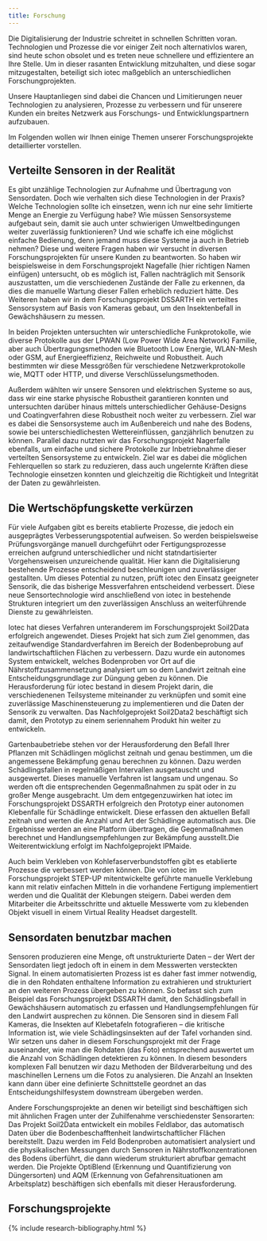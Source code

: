 ```yaml
---
title: Forschung
---
```


Die Digitalisierung der Industrie schreitet in schnellen Schritten voran. Technologien und Prozesse die vor einiger Zeit noch alternativlos waren, sind heute schon obsolet und es treten neue schnellere und effizientere an Ihre Stelle. Um in dieser rasanten Entwicklung mitzuhalten, und diese sogar mitzugestalten, beteiligt sich iotec maßgeblich an unterschiedlichen Forschungprojekten.

Unsere Hauptanliegen sind dabei die Chancen und Limitierungen neuer Technologien zu analysieren, Prozesse zu verbessern und für unserere Kunden ein breites Netzwerk aus Forschungs- und Entwicklungspartnern aufzubauen.

Im Folgenden wollen wir Ihnen einige Themen unserer Forschungsprojekte detaillierter vorstellen.


## Verteilte Sensoren in der Realität

Es gibt unzählige Technologien zur Aufnahme und Übertragung von Sensordaten. Doch wie verhalten sich diese Technologien in der Praxis? Welche Technologien sollte ich einsetzen, wenn ich nur eine sehr limitierte Menge an Energie zu Verfügung habe? Wie müssen Sensorsysteme aufgebaut sein, damit sie auch unter schwierigen Umweltbedingungen weiter zuverlässig funktionieren? Und wie schaffe ich eine möglichst einfache Bedienung, denn jemand muss diese Systeme ja auch in Betrieb nehmen? Diese und weitere Fragen haben wir versucht in diversen Forschungsprojekten für unsere Kunden zu beantworten.
So haben wir beispielsweise in dem Forschungsprojekt Nagefalle (hier richtigen Namen einfügen) untersucht, ob es möglich ist, Fallen nachträglich mit Sensorik auszustatten, um die verschiedenen Zustände der Falle zu erkennen, da dies die manuelle Wartung dieser Fallen erheblich reduziert hätte. Des Weiteren haben wir in dem Forschungsprojekt DSSARTH ein verteiltes Sensorsystem auf Basis von Kameras gebaut, um den Insektenbefall in Gewächshäusern zu messen.

In beiden Projekten untersuchten wir unterschiedliche Funkprotokolle, wie diverse Protokolle aus der LPWAN (Low Power Wide Area Network) Familie, aber auch Übertragungsmethoden wie Bluetooth Low Energie, WLAN-Mesh oder GSM, auf Energieeffizienz, Reichweite und Robustheit. Auch bestimmten wir diese Messgrößen für verschiedene Netzwerkprotokolle wie, MQTT oder HTTP, und diverse Verschlüsselungsmethoden.

Außerdem wählten wir unsere Sensoren und elektrischen Systeme so aus, dass wir eine starke physische Robustheit garantieren konnten und untersuchten darüber hinaus mittels unterschiedlicher Gehäuse-Designs und Coatingverfahren diese Robustheit noch weiter zu verbessern. Ziel war es dabei die Sensorsysteme auch im Außenbereich und nahe des Bodens, sowie bei unterschiedlichesten Wettereinflüssen, ganzjährlich benutzen zu können.
Parallel dazu nutzten wir das Forschungsprojekt Nagerfalle ebenfalls, um einfache und sichere Protokolle zur Inbetriebnahme dieser verteilten Sensorsysteme zu entwickeln. Ziel war es dabei die möglichen Fehlerquellen so stark zu reduzieren, dass auch ungelernte Kräften diese Technologie einsetzen konnten und gleichzeitig die Richtigkeit und Integrität der Daten zu gewährleisten.

## Die Wertschöpfungskette verkürzen

Für viele Aufgaben gibt es bereits etablierte Prozesse, die jedoch ein ausgeprägtes Verbesserungspotential aufweisen. So werden beispielsweise Prüfungsvorgänge manuell durchgeführt oder Fertigungsprozesse erreichen aufgrund unterschiedlicher und nicht statndartisierter Vorgehensweisen unzureichende qualität.
Hier kann die Digitalisierung bestehende Prozesse entscheidend beschleunigen und zuverlässiger gestallten. Um dieses Potential zu nutzen, prüft iotec den Einsatz geeigneter Sensorik, die das bisherige Messverfahren entscheidend verbessert. Diese neue Sensortechnologie wird anschließend von iotec in bestehende Strukturen integriert um den zuverlässigen Anschluss an weiterführende Dienste zu gewährleisten.

Iotec hat dieses Verfahren unteranderem im Forschungsprojekt Soil2Data erfolgreich angewendet. Dieses Projekt hat sich zum Ziel genommen, das zeitaufwendige Standardverfahren im Bereich der Bodenbeprobung auf landwirtschaftlichen Flächen zu verbessern. Dazu wurde ein autonomes System entwickelt, welches Bodenproben vor Ort auf die Nährstoffzusammensetzung analysiert um so dem Landwirt zeitnah eine Entscheidungsgrundlage zur Düngung geben zu können. Die Herausforderung für iotec bestand in diesem Projekt darin, die verschiedenenen Teilsysteme miteinander zu verknüpfen und somit eine zuverlässige Maschinensteuerung zu implementieren und die Daten der Sensorik zu verwalten. Das Nachfolgeprojekt Soil2Data2 beschäftigt sich damit, den Prototyp zu einem seriennahem Produkt hin weiter zu entwickeln.

Gartenbaubetriebe stehen vor der Herausforderung den Befall Ihrer Pflanzen mit Schädlingen möglichst zeitnah und genau bestimmen, um die angemessene Bekämpfung genau berechnen zu können. Dazu werden Schädlingsfallen in regelmäßigen Intervallen ausgetauscht und ausgewertet. Dieses manuelle Verfahren ist langsam und ungenau. So werden oft die entsprechenden Gegenmaßnahmen zu spät oder in zu großer Menge ausgebracht.
Um dem entgegenzuwirken hat iotec im Forschungsprojekt DSSARTH erfolgreich den Prototyp einer autonomen Klebenfalle für Schädlinge entwickelt. Diese erfassen den aktuellen Befall zeitnah und werten die Anzahl und Art der Schädlinge automatisch aus. Die Ergebnisse werden an eine Platform übertragen, die Gegenmaßnahmen berechnet und Handlungsempfehlungen zur Bekämpfung ausstellt.Die Weiterentwicklung erfolgt im Nachfolgeprojekt IPMaide.

Auch beim Verkleben von Kohlefaserverbundstoffen gibt es etablierte Prozesse die verbessert werden können. Die von iotec im Forschungsprojekt STEP-UP mitentwickelte geführte manuelle Verklebung kann mit relativ einfachen Mitteln in die vorhandene Fertigung implementiert werden und die Qualität der Klebungen steigern. Dabei werden dem Mitarbeiter die Arbeitsschritte und aktuelle Messwerte vom zu klebenden Objekt visuell in einem Virtual Reality Headset dargestellt.

## Sensordaten benutzbar machen

Sensoren produzieren eine Menge, oft unstrukturierte Daten – der Wert der Sensordaten liegt jedoch oft in einem in dem Messwerten versteckten Signal.
In einem automatisierten Prozess ist es daher fast immer notwendig, die in den Rohdaten enthaltene Information zu extrahieren und strukturiert an den weiteren Prozess übergeben zu können.
So befasst sich zum Beispiel das Forschungsprojekt DSSARTH damit, den Schädlingsbefall in Gewächshäusern automatisch zu erfassen und Handlungsempfehlungen für den Landwirt ausprechen zu können.
Die Sensoren sind in diesem Fall Kameras, die Insekten auf Klebetafeln fotografieren – die kritische Information ist, wie viele Schädlingsinsekten auf der Tafel vorhanden sind.
Wir setzen uns daher in diesem Forschungsprojekt mit der Frage auseinander, wie man die Rohdaten (das Foto) entsprechend auswertet um die Anzahl von Schädlingen detektieren zu können. In diesem besonders komplexen Fall benutzen wir dazu Methoden der Bildverarbeitung und des maschinellen Lernens um die Fotos zu analysieren. Die Anzahl an Insekten kann dann über eine definierte Schnittstelle geordnet an das Entscheidungshilfesystem downstream übergeben werden.

Andere Forschungsprojekte an denen wir beteiligt sind beschäftigen sich mit ähnlichen Fragen unter der Zuhilfenahme verschiedenster Sensorarten:
Das Projekt Soil2Data entwickelt ein mobiles Feldlabor, das automatisch Daten über die Bodenbeschafftenheit landwirtschaftlicher Flächen bereitstellt.
Dazu werden im Feld Bodenproben automatisiert analysiert und die physikalischen Messungen durch Sensoren in Nährstoffkonzentrationen des Bodens überführt, die dann wiederum strukturiert abrufbar gemacht werden. Die Projekte OptiBlend (Erkennung und Quantifizierung von Düngersorten) und AQM (Erkennung von Gefahrensituationen am Arbeitsplatz) beschäftigen sich ebenfalls mit dieser Herausforderung.

## Forschungsprojekte

{% include research-bibliography.html %}
